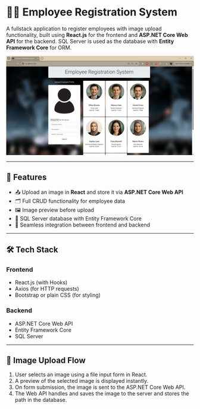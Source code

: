 # 👨‍💼 Employee Registration System

A fullstack application to register employees with image upload functionality, built using **React.js** for the frontend and **ASP.NET Core Web API** for the backend. SQL Server is used as the database with **Entity Framework Core** for ORM.

![Alt text](ss11.png)

---

## 🚀 Features

- 📤 Upload an image in **React** and store it via **ASP.NET Core Web API**
- 🗂️ Full CRUD functionality for employee data
- 🖼️ Image preview before upload
- 🧰 SQL Server database with Entity Framework Core
- 🎯 Seamless integration between frontend and backend

---

## 🛠 Tech Stack

### Frontend
- React.js (with Hooks)
- Axios (for HTTP requests)
- Bootstrap or plain CSS (for styling)

### Backend
- ASP.NET Core Web API
- Entity Framework Core
- SQL Server

---

## 📸 Image Upload Flow

1. User selects an image using a file input form in React.
2. A preview of the selected image is displayed instantly.
3. On form submission, the image is sent to the ASP.NET Core Web API.
4. The Web API handles and saves the image to the server and stores the path in the database.
